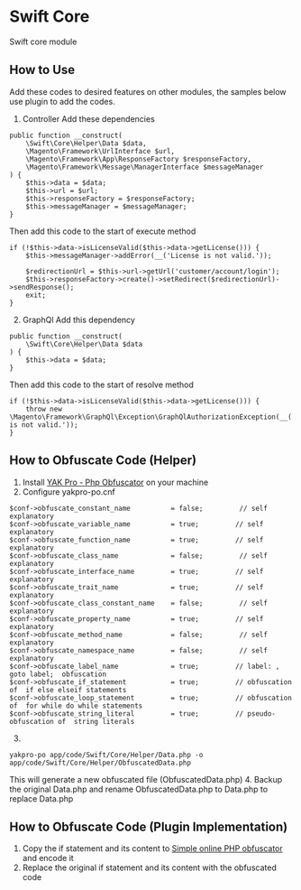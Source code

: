 # Swift Core
Swift core module

## How to Use
Add these codes to desired features on other modules, the samples below use plugin to add the codes.
1. Controller
Add these dependencies
```
public function __construct(
    \Swift\Core\Helper\Data $data,
    \Magento\Framework\UrlInterface $url,
    \Magento\Framework\App\ResponseFactory $responseFactory,
    \Magento\Framework\Message\ManagerInterface $messageManager
) {
    $this->data = $data;
    $this->url = $url;
    $this->responseFactory = $responseFactory;
    $this->messageManager = $messageManager;
}
```
Then add this code to the start of execute method
```
if (!$this->data->isLicenseValid($this->data->getLicense())) {
    $this->messageManager->addError(__('License is not valid.'));
    
    $redirectionUrl = $this->url->getUrl('customer/account/login');
    $this->responseFactory->create()->setRedirect($redirectionUrl)->sendResponse();
    exit;
}
```
2. GraphQl
Add this dependency
```
public function __construct(
    \Swift\Core\Helper\Data $data
) {
    $this->data = $data;
}
```
Then add this code to the start of resolve method
```
if (!$this->data->isLicenseValid($this->data->getLicense())) {
    throw new \Magento\Framework\GraphQl\Exception\GraphQlAuthorizationException(__('License is not valid.'));
}
```

## How to Obfuscate Code (Helper)
1. Install [YAK Pro - Php Obfuscator](https://github.com/pk-fr/yakpro-po "YAK Pro - Php Obfuscator") on your machine
2. Configure yakpro-po.cnf
```
$conf->obfuscate_constant_name          = false;         // self explanatory
$conf->obfuscate_variable_name          = true;         // self explanatory
$conf->obfuscate_function_name          = true;         // self explanatory
$conf->obfuscate_class_name             = false;         // self explanatory
$conf->obfuscate_interface_name         = true;         // self explanatory
$conf->obfuscate_trait_name             = true;         // self explanatory
$conf->obfuscate_class_constant_name    = false;         // self explanatory
$conf->obfuscate_property_name          = true;         // self explanatory
$conf->obfuscate_method_name            = false;         // self explanatory
$conf->obfuscate_namespace_name         = false;         // self explanatory
$conf->obfuscate_label_name             = true;         // label: , goto label;  obfuscation
$conf->obfuscate_if_statement           = true;         // obfuscation of  if else elseif statements
$conf->obfuscate_loop_statement         = true;         // obfuscation of  for while do while statements
$conf->obfuscate_string_literal         = true;         // pseudo-obfuscation of  string literals
```
3. 
```
yakpro-po app/code/Swift/Core/Helper/Data.php -o app/code/Swift/Core/Helper/ObfuscatedData.php
```
This will generate a new obfuscated file (ObfuscatedData.php)
4. Backup the original Data.php and rename ObfuscatedData.php to Data.php to replace Data.php

## How to Obfuscate Code (Plugin Implementation)
1. Copy the if statement and its content to [Simple online PHP obfuscator](https://www.mobilefish.com/services/php_obfuscator/php_obfuscator.php "Simple online PHP obfuscator") and encode it
2.  Replace the original if statement and its content with the obfuscated code